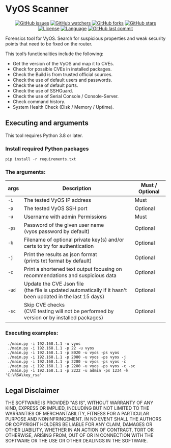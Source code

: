 # VyOS Scanner

<div align="center">
  
[![GitHub issues](https://img.shields.io/bitbucket/issues/danielcshn/vyos-scanner?style=for-the-badge)](https://github.com/danielcshn/vyos-scanner/issues)
[![GitHub watchers](https://img.shields.io/github/watchers/danielcshn/vyos-scanner?style=for-the-badge)](https://github.com/danielcshn/vyos-scanner/watchers)
[![GitHub forks](https://img.shields.io/github/forks/danielcshn/vyos-scanner?style=for-the-badge)](https://github.com/danielcshn/vyos-scanner/fork)
[![GitHub stars](https://img.shields.io/github/stars/danielcshn/vyos-scanner?style=for-the-badge)](https://github.com/danielcshn/vyos-scanner/stargazers)
[![License](https://img.shields.io/github/license/danielcshn/vyos-scanner?style=for-the-badge)](https://github.com/danielcshn/vyos-scanner/blob/main/LICENSE)
[![Language](https://img.shields.io/github/languages/top/danielcshn/vyos-scanner?style=for-the-badge)](https://github.com/danielcshn/vyos-scanner/search?l=python)
[![GitHub last commit](https://img.shields.io/github/last-commit/danielcshn/vyos-scanner?style=for-the-badge)](https://github.com/danielcshn/vyos-scanner/commits/main)

</div>

Forensics tool for VyOS. Search for suspicious properties and weak security points that need to be fixed on the router.

This tool’s functionalities include the following: 
- Get the version of the VyOS and map it to CVEs.
- Check for possible CVEs in installed packages.
- Check the Build is from trusted official sources.
- Check the use of default users and passwords.
- Check the use of default ports.
- Check the use of SSHGuard. 
- Check the use of Serial Console / Console-Server.
- Check command history.
- System Health Check (Disk / Memory / Uptime).

## Executing and arguments

This tool requires Python 3.8 or later. 

### Install required Python packages
`pip install -r requirements.txt`

### The arguments:
 **args**  | **Description**                                                                                                | **Must / Optional**
-----------| ---------------------------------------------------------------------------------------------------------------| -------------------
`-i`       | The tested VyOS IP address                                                                                     | Must
`-p`       | The tested VyOS SSH port                                                                                       | Optional
`-u`       | Username with admin Permissions                                                                                | Must
`-ps`      | Password of the given user name <br>(vyos password by default)                                                 | Optional
`-k`       | Filename of optional private key(s) and/or certs to try for authentication                                     | Optional
`-j`       | Print the results as json format <br>(prints txt format by default)                                            | Optional
`-c`       | Print a shortened text output focusing on recommendations and suspicious data                                  | Optional
`-ud`      | Update the CVE Json file <br>(the file is updated automatically if it hasn't been updated in the last 15 days) | Optional
`-sc`      | Skip CVE checks <br>(CVE testing will not be performed by version or by installed packages)                    | Optional

### Executing examples:
	 ./main.py -i 192.168.1.1 -u vyos
	 ./main.py -i 192.168.1.1 -p 22 -u vyos
	 ./main.py -i 192.168.1.1 -p 8020 -u vyos -ps vyos
	 ./main.py -i 192.168.1.1 -p 2080 -u vyos -ps vyos -j
	 ./main.py -i 192.168.1.1 -p 2280 -u vyos -ps vyos -c
	 ./main.py -i 192.168.1.1 -p 2280 -u vyos -ps vyos -c -sc
	 ./main.py -i 192.168.1.1 -p 2222 -u admin -ps 1234 -k 'C:\RSA\key_rsa'

## Legal Disclaimer

THE SOFTWARE IS PROVIDED "AS IS", WITHOUT WARRANTY OF ANY KIND, EXPRESS OR
IMPLIED, INCLUDING BUT NOT LIMITED TO THE WARRANTIES OF MERCHANTABILITY,
FITNESS FOR A PARTICULAR PURPOSE AND NONINFRINGEMENT. IN NO EVENT SHALL THE
AUTHORS OR COPYRIGHT HOLDERS BE LIABLE FOR ANY CLAIM, DAMAGES OR OTHER
LIABILITY, WHETHER IN AN ACTION OF CONTRACT, TORT OR OTHERWISE, ARISING FROM,
OUT OF OR IN CONNECTION WITH THE SOFTWARE OR THE USE OR OTHER DEALINGS IN THE SOFTWARE.